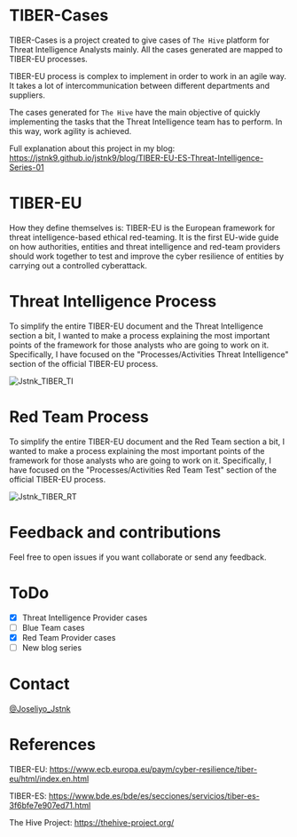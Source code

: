 # TIBER-Cases
TIBER-Cases is a project created to give cases of `The Hive` platform for Threat Intelligence Analysts mainly. All the cases generated are mapped to TIBER-EU processes.

TIBER-EU process is complex to implement in order to work in an agile way. It takes a lot of intercommunication between different departments and suppliers.

The cases generated for `The Hive` have the main objective of quickly implementing the tasks that the Threat Intelligence team has to perform. In this way, work agility is achieved.

Full explanation about this project in my blog: https://jstnk9.github.io/jstnk9/blog/TIBER-EU-ES-Threat-Intelligence-Series-01

# TIBER-EU
How they define themselves is: TIBER-EU is the European framework for threat intelligence-based ethical red-teaming. It is the first EU-wide guide on how authorities, entities and threat intelligence and red-team providers should work together to test and improve the cyber resilience of entities by carrying out a controlled cyberattack.

# Threat Intelligence Process
To simplify the entire TIBER-EU document and the Threat Intelligence section a bit, I wanted to make a process explaining the most important points of the framework for those analysts who are going to work on it. Specifically, I have focused on the "Processes/Activities Threat Intelligence" section of the official TIBER-EU process.

![Jstnk_TIBER_TI](https://raw.githubusercontent.com/jstnk9/TIBER-Cases/main/img/TIBER-EU_Testing_Threat_Intelligence.jpg)

# Red Team Process
To simplify the entire TIBER-EU document and the Red Team section a bit, I wanted to make a process explaining the most important points of the framework for those analysts who are going to work on it. Specifically, I have focused on the "Processes/Activities Red Team Test" section of the official TIBER-EU process.

![Jstnk_TIBER_RT](https://raw.githubusercontent.com/jstnk9/TIBER-Cases/main/img/TIBER-EU_Testing_Red_Team.png)

# Feedback and contributions
Feel free to open issues if you want collaborate or send any feedback.

# ToDo
- [x] Threat Intelligence Provider cases
- [ ] Blue Team cases
- [x] Red Team Provider cases
- [ ] New blog series

# Contact
[@Joseliyo_Jstnk](https://twitter.com/Joseliyo_Jstnk)

# References
TIBER-EU: https://www.ecb.europa.eu/paym/cyber-resilience/tiber-eu/html/index.en.html

TIBER-ES: https://www.bde.es/bde/es/secciones/servicios/tiber-es-3f6bfe7e907ed71.html

The Hive Project: https://thehive-project.org/
